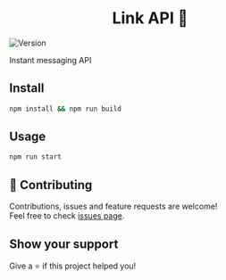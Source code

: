 <h1 align="center">Link API 📌</h1>
<p>
  <img alt="Version" src="https://img.shields.io/badge/version-0.1.0-blue.svg?cacheSeconds=2592000" />
</p>

Instant messaging API

## Install
```sh
npm install && npm run build
```

## Usage
```sh
npm run start
```

## 🤝 Contributing

Contributions, issues and feature requests are welcome!<br />Feel free to check [issues page](https://github.com/fabien-renaud/link-api/issues).

## Show your support

Give a ⭐️ if this project helped you!
